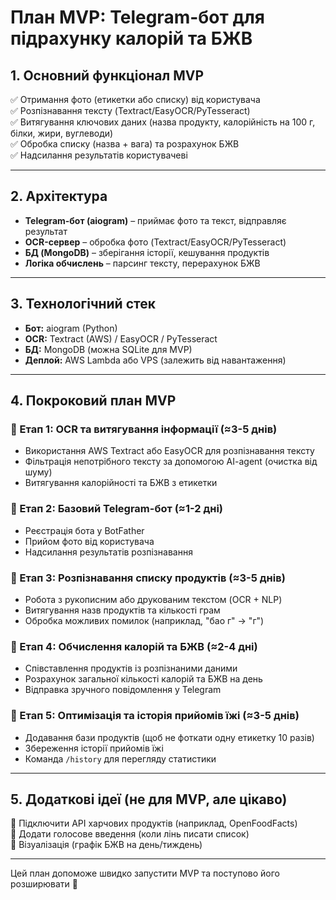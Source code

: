 # План MVP: Telegram-бот для підрахунку калорій та БЖВ

## 1. Основний функціонал MVP
✅ Отримання фото (етикетки або списку) від користувача  
✅ Розпізнавання тексту (Textract/EasyOCR/PyTesseract)  
✅ Витягування ключових даних (назва продукту, калорійність на 100 г, білки, жири, вуглеводи)  
✅ Обробка списку (назва + вага) та розрахунок БЖВ  
✅ Надсилання результатів користувачеві  

---  
## 2. Архітектура
- **Telegram-бот (aiogram)** – приймає фото та текст, відправляє результат
- **OCR-сервер** – обробка фото (Textract/EasyOCR/PyTesseract)
- **БД (MongoDB)** – зберігання історії, кешування продуктів
- **Логіка обчислень** – парсинг тексту, перерахунок БЖВ

---  
## 3. Технологічний стек
- **Бот:** aiogram (Python)
- **OCR:** Textract (AWS) / EasyOCR / PyTesseract
- **БД:** MongoDB (можна SQLite для MVP)
- **Деплой:** AWS Lambda або VPS (залежить від навантаження)

---  
## 4. Покроковий план MVP

### **📌 Етап 1: OCR та витягування інформації** (≈3-5 днів)
- Використання AWS Textract або EasyOCR для розпізнавання тексту
- Фільтрація непотрібного тексту за допомогою AI-agent (очистка від шуму)
- Витягування калорійності та БЖВ з етикетки

### **📌 Етап 2: Базовий Telegram-бот** (≈1-2 дні)
- Реєстрація бота у BotFather
- Прийом фото від користувача
- Надсилання результатів розпізнавання

### **📌 Етап 3: Розпізнавання списку продуктів** (≈3-5 днів)
- Робота з рукописним або друкованим текстом (OCR + NLP)
- Витягування назв продуктів та кількості грам
- Обробка можливих помилок (наприклад, "бао г" → "г")

### **📌 Етап 4: Обчислення калорій та БЖВ** (≈2-4 дні)
- Співставлення продуктів із розпізнаними даними
- Розрахунок загальної кількості калорій та БЖВ на день
- Відправка зручного повідомлення у Telegram

### **📌 Етап 5: Оптимізація та історія прийомів їжі** (≈3-5 днів)
- Додавання бази продуктів (щоб не фоткати одну етикетку 10 разів)
- Збереження історії прийомів їжі
- Команда `/history` для перегляду статистики

---  
## 5. Додаткові ідеї (не для MVP, але цікаво)
🚀 Підключити API харчових продуктів (наприклад, OpenFoodFacts)  
🚀 Додати голосове введення (коли лінь писати список)  
🚀 Візуалізація (графік БЖВ на день/тиждень)  

---  
Цей план допоможе швидко запустити MVP та поступово його розширювати 🚀

